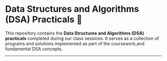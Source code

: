 # Data Structures and Algorithms (DSA) Practicals 🚀

This repository contains the **Data Structures and Algorithms (DSA) practicals** completed during our class sessions. It serves as a collection of programs and solutions implemented as part of the coursework,and fundamental DSA concepts.

---
